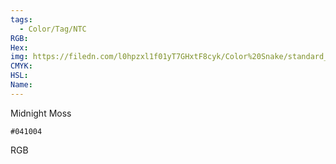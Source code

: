 ```yaml
---
tags:
  - Color/Tag/NTC
RGB:
Hex:
img: https://filedn.com/l0hpzxl1f01yT7GHxtF8cyk/Color%20Snake/standard_csv_to_svg//041004.svg
CMYK:
HSL:
Name:
---
```

Midnight Moss
```palette
#041004
```
RGB
